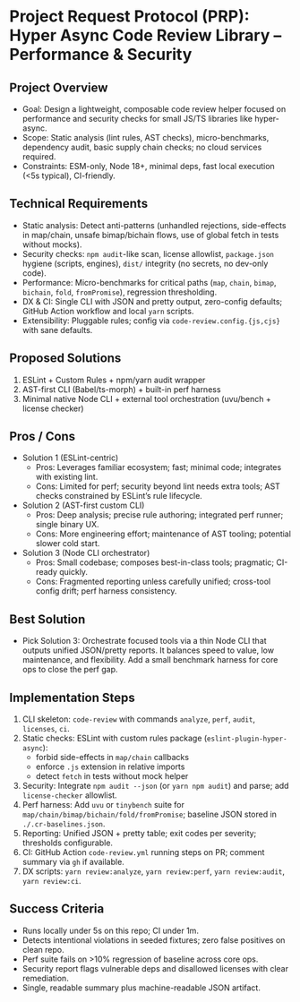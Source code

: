 # Project Request Protocol (PRP): Hyper Async Code Review Library – Performance & Security

## Project Overview

- Goal: Design a lightweight, composable code review helper focused on performance and security checks for small JS/TS libraries like hyper-async.
- Scope: Static analysis (lint rules, AST checks), micro-benchmarks, dependency audit, basic supply chain checks; no cloud services required.
- Constraints: ESM-only, Node 18+, minimal deps, fast local execution (<5s typical), CI-friendly.

## Technical Requirements

- Static analysis: Detect anti-patterns (unhandled rejections, side-effects in map/chain, unsafe bimap/bichain flows, use of global fetch in tests without mocks).
- Security checks: `npm audit`-like scan, license allowlist, `package.json` hygiene (scripts, engines), `dist/` integrity (no secrets, no dev-only code).
- Performance: Micro-benchmarks for critical paths (`map`, `chain`, `bimap`, `bichain`, `fold`, `fromPromise`), regression thresholding.
- DX & CI: Single CLI with JSON and pretty output, zero-config defaults; GitHub Action workflow and local `yarn` scripts.
- Extensibility: Pluggable rules; config via `code-review.config.{js,cjs}` with sane defaults.

## Proposed Solutions

1. ESLint + Custom Rules + npm/yarn audit wrapper
2. AST-first CLI (Babel/ts-morph) + built-in perf harness
3. Minimal native Node CLI + external tool orchestration (uvu/bench + license checker)

## Pros / Cons

- Solution 1 (ESLint-centric)
  - Pros: Leverages familiar ecosystem; fast; minimal code; integrates with existing lint.
  - Cons: Limited for perf; security beyond lint needs extra tools; AST checks constrained by ESLint’s rule lifecycle.
- Solution 2 (AST-first custom CLI)
  - Pros: Deep analysis; precise rule authoring; integrated perf runner; single binary UX.
  - Cons: More engineering effort; maintenance of AST tooling; potential slower cold start.
- Solution 3 (Node CLI orchestrator)
  - Pros: Small codebase; composes best-in-class tools; pragmatic; CI-ready quickly.
  - Cons: Fragmented reporting unless carefully unified; cross-tool config drift; perf harness consistency.

## Best Solution

- Pick Solution 3: Orchestrate focused tools via a thin Node CLI that outputs unified JSON/pretty reports. It balances speed to value, low maintenance, and flexibility. Add a small benchmark harness for core ops to close the perf gap.

## Implementation Steps

1. CLI skeleton: `code-review` with commands `analyze`, `perf`, `audit`, `licenses`, `ci`.
2. Static checks: ESLint with custom rules package (`eslint-plugin-hyper-async`):
   - forbid side-effects in `map/chain` callbacks
   - enforce `.js` extension in relative imports
   - detect `fetch` in tests without mock helper
3. Security: Integrate `npm audit --json` (or `yarn npm audit`) and parse; add `license-checker` allowlist.
4. Perf harness: Add `uvu` or `tinybench` suite for `map/chain/bimap/bichain/fold/fromPromise`; baseline JSON stored in `./.cr-baselines.json`.
5. Reporting: Unified JSON + pretty table; exit codes per severity; thresholds configurable.
6. CI: GitHub Action `code-review.yml` running steps on PR; comment summary via `gh` if available.
7. DX scripts: `yarn review:analyze`, `yarn review:perf`, `yarn review:audit`, `yarn review:ci`.

## Success Criteria

- Runs locally under 5s on this repo; CI under 1m.
- Detects intentional violations in seeded fixtures; zero false positives on clean repo.
- Perf suite fails on >10% regression of baseline across core ops.
- Security report flags vulnerable deps and disallowed licenses with clear remediation.
- Single, readable summary plus machine-readable JSON artifact.
